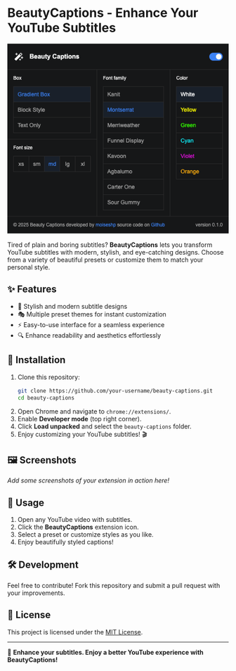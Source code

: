 # BeautyCaptions - Enhance Your YouTube Subtitles

![BeautyCaptions Banner](images/Extension-Screenshot.png)

Tired of plain and boring subtitles? **BeautyCaptions** lets you transform YouTube subtitles with modern, stylish, and eye-catching designs. Choose from a variety of beautiful presets or customize them to match your personal style.

## ✨ Features

- 🎨 Stylish and modern subtitle designs
- 🎭 Multiple preset themes for instant customization
- ⚡ Easy-to-use interface for a seamless experience
- 🔍 Enhance readability and aesthetics effortlessly

## 🚀 Installation

1. Clone this repository:
   ```sh
   git clone https://github.com/your-username/beauty-captions.git
   cd beauty-captions
   ```
2. Open Chrome and navigate to `chrome://extensions/`.
3. Enable **Developer mode** (top right corner).
4. Click **Load unpacked** and select the `beauty-captions` folder.
5. Enjoy customizing your YouTube subtitles! 🎬

## 🖼 Screenshots

_Add some screenshots of your extension in action here!_

## 📌 Usage

1. Open any YouTube video with subtitles.
2. Click the **BeautyCaptions** extension icon.
3. Select a preset or customize styles as you like.
4. Enjoy beautifully styled captions!

## 🛠 Development

Feel free to contribute! Fork this repository and submit a pull request with your improvements.

## 📜 License

This project is licensed under the [MIT License](LICENSE).

---

💖 **Enhance your subtitles. Enjoy a better YouTube experience with BeautyCaptions!**
